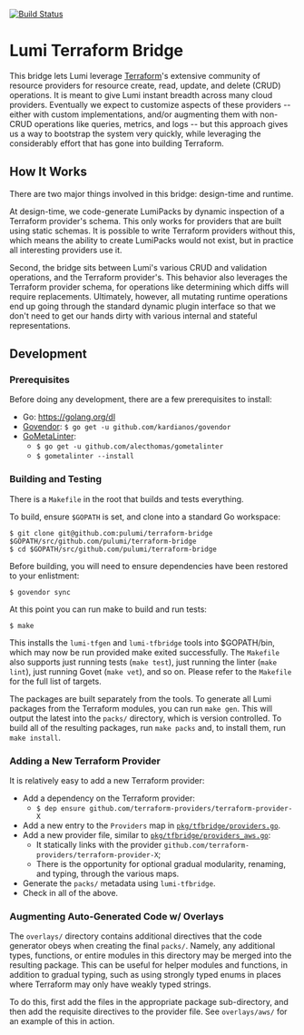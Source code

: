 [![Build Status](https://travis-ci.com/pulumi/lumi.svg?token=cTUUEgrxaTEGyecqJpDn&branch=master)](https://travis-ci.com/pulumi/terraform-bridge)

# Lumi Terraform Bridge

This bridge lets Lumi leverage [Terraform](https://terraform.io)'s extensive community of resource providers for
resource create, read, update, and delete (CRUD) operations.  It is meant to give Lumi instant breadth across many
cloud providers.  Eventually we expect to customize aspects of these providers -- either with custom implementations,
and/or augmenting them with non-CRUD operations like queries, metrics, and logs -- but this approach gives us a way to
bootstrap the system very quickly, while leveraging the considerably effort that has gone into building Terraform.

## How It Works

There are two major things involved in this bridge: design-time and runtime.

At design-time, we code-generate LumiPacks by dynamic inspection of a Terraform provider's schema.  This only works for
providers that are built using static schemas.  It is possible to write Terraform providers without this, which means
the ability to create LumiPacks would not exist, but in practice all interesting providers use it.

Second, the bridge sits between Lumi's various CRUD and validation operations, and the Terraform provider's.  This
behavior also leverages the Terraform provider schema, for operations like determining which diffs will require
replacements.  Ultimately, however, all mutating runtime operations end up going through the standard dynamic plugin
interface so that we don't need to get our hands dirty with various internal and stateful representations.

## Development

### Prerequisites

Before doing any development, there are a few prerequisites to install:

* Go: https://golang.org/dl
* [Govendor](https://github.com/kardianos/govendor): `$ go get -u github.com/kardianos/govendor`
* [GoMetaLinter](https://github.com/alecthomas/gometalinter):
    - `$ go get -u github.com/alecthomas/gometalinter`
    - `$ gometalinter --install`

### Building and Testing

There is a `Makefile` in the root that builds and tests everything.

To build, ensure `$GOPATH` is set, and clone into a standard Go workspace:

    $ git clone git@github.com:pulumi/terraform-bridge $GOPATH/src/github.com/pulumi/terraform-bridge
    $ cd $GOPATH/src/github.com/pulumi/terraform-bridge

Before building, you will need to ensure dependencies have been restored to your enlistment:

    $ govendor sync

At this point you can run make to build and run tests:

    $ make

This installs the `lumi-tfgen` and `lumi-tfbridge` tools into $GOPATH/bin, which may now be run provided make exited
successfully.  The `Makefile` also supports just running tests (`make test`), just running the linter (`make lint`),
just running Govet (`make vet`), and so on.  Please refer to the `Makefile` for the full list of targets.

The packages are built separately from the tools.  To generate all Lumi packages from the Terraform modules, you can
run `make gen`.  This will output the latest into the `packs/` directory, which is version controlled.  To build all of
the resulting packages, run `make packs` and, to install them, run `make install`.

### Adding a New Terraform Provider

It is relatively easy to add a new Terraform provider:

* Add a dependency on the Terraform provider:
    - `$ dep ensure github.com/terraform-providers/terraform-provider-X`
* Add a new entry to the `Providers` map in [`pkg/tfbridge/providers.go`](
  https://github.com/pulumi/terraform-bridge/blob/master/pkg/tfbridge/providers.go).
* Add a new provider file, similar to [`pkg/tfbridge/providers_aws.go`](
  https://github.com/pulumi/terraform-bridge/blob/master/pkg/tfbridge/providers_aws.go):
    - It statically links with the provider `github.com/terraform-providers/terraform-provider-X`;
    - There is the opportunity for optional gradual modularity, renaming, and typing, through the various maps.
* Generate the `packs/` metadata using `lumi-tfbridge`.
* Check in all of the above.

### Augmenting Auto-Generated Code w/ Overlays

The `overlays/` directory contains additional directives that the code generator obeys when creating the final
`packs/`.  Namely, any additional types, functions, or entire modules in this directory may be merged into the
resulting package.  This can be useful for helper modules and functions, in addition to gradual typing, such as using
strongly typed enums in places where Terraform may only have weakly typed strings.

To do this, first add the files in the appropriate package sub-directory, and then add the requisite directives
to the provider file.  See `overlays/aws/` for an example of this in action.

